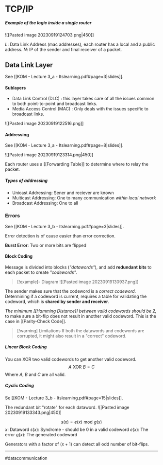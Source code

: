 # TCP/IP

##### Example of the logic inside a single router
![[Pasted image 20230919124703.png|450]]

$L$: Data Link Address (mac addresses), each router has a local and a public address.
$N$: IP of the sender and final receiver of a packet.
## Data Link Layer
See [[KOM - Lecture 3_a - Itslearning.pdf#page=3|slides]].

#### Sublayers
- Data Link Control (DLC) : this layer takes care of all the issues common to both point-to-point and broadcast links. 
- Media Access Control (MAC) : Only deals with the issues specific to broadcast links.

![[Pasted image 20230919122516.png]]

#### Addressing
See [[KOM - Lecture 3_a - Itslearning.pdf#page=8|slides]].

![[Pasted image 20230919123314.png|450]]

Each router uses a [[Forwarding Table]] to determine where to relay the packet.

##### Types of addressing
- Unicast Addressing: Sener and reciever are known
- Multicast Addressing: One to many communication *within local network*
- Broadcast Addressing: One to all

### Errors
See [[KOM - Lecture 3_b - Itslearning.pdf#page=3|slides]].

Error detection is of cause easier than error correction.

**Burst Error**: Two or more bits are flipped

#### Block Coding
Message is divided into blocks (*"datawords"*), and add **redundant bits** to each packet to create *"codewords"*.

>[!example]- Diagram 
>![[Pasted image 20230919130937.png]]

The sender makes sure that the codeword is a *correct codeword*. Determining if a codeword is current, requires a table for validating the codeword, which is **shared by sender and receiver**.

*The minimum [[Hamming Distance]] between valid codewords should be $2$,* to make sure a bit-flip does not result in another valid codeword. This is the case in [[Parity-Check Code]].

>[!warning] Limitations
> If both the datawords and codewords are corrupted, it might also result in a "correct" codeword. 
##### Linear Block Coding
You can $\text{XOR}$ two valid codewords to get another valid codeword.
$$A \,\, \text{XOR} \,\, B= C $$
Where $A$, $B$ and $C$ are all valid.

##### Cyclic Coding
Se [[KOM - Lecture 3_b - Itslearning.pdf#page=15|slides]].

The redundant bit "rotate" for each dataword.
![[Pasted image 20230919133343.png|450]]

$$s(x) = e(x) \,\,\text{mod} \,\, g(x)$$
$x$: Dataword
$s(x)$: Syndrome - should be $0$ in a valid codeword
$e(x)$: The error
$g(x)$: The generated codeword

Generators with a factor of $(x+1)$ can detect all odd number of bit-flips.

---
#datacommunication 